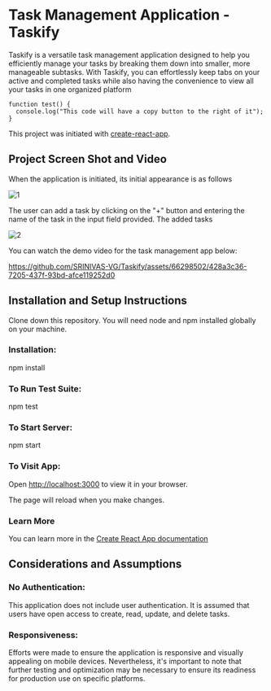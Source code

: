 # Task Management Application - Taskify

Taskify is a versatile task management application designed to help you efficiently manage your tasks by breaking them down into smaller, more manageable subtasks. With Taskify, you can effortlessly keep tabs on your active and completed tasks while also having the convenience to view all your tasks in one organized platform 

```
function test() {
  console.log("This code will have a copy button to the right of it");
}
```

This project was initiated with [create-react-app](https://create-react-app.dev/docs/running-tests/). 

## Project Screen Shot and Video

When the application is initiated, its initial appearance is as follows

![1](https://github.com/SRINIVAS-VG/Task-Management/assets/66298502/c2f01b25-fedd-4b69-867e-5afc20c5ffb5)


The user can add a task by clicking on the "+" button and entering the name of the task in the input field provided. The added tasks

![2](https://github.com/SRINIVAS-VG/Task-Management/assets/66298502/ea233ccc-0189-46e3-bb90-e1c39d712ef6)

You can watch the demo video for the task management app below:



https://github.com/SRINIVAS-VG/Taskify/assets/66298502/428a3c36-7205-437f-93bd-afce119252d0




## Installation and Setup Instructions

Clone down this repository. You will need node and npm installed globally on your machine.

### Installation:

npm install

### To Run Test Suite:

npm test

### To Start Server:

npm start

### To Visit App:

Open [http://localhost:3000](http://localhost:3000) to view it in your browser.

The page will reload when you make changes.

### Learn More

You can learn more in the [Create React App documentation](https://create-react-app.dev/docs/getting-started/)

## Considerations and Assumptions

### No Authentication:

 This application does not include user authentication. It is assumed that users have open access to create, read, update, and delete tasks.

### Responsiveness: 

Efforts were made to ensure the application is responsive and visually appealing on mobile devices. Nevertheless, it's important to note that further testing and optimization may be necessary to ensure its readiness for production use on specific platforms.
